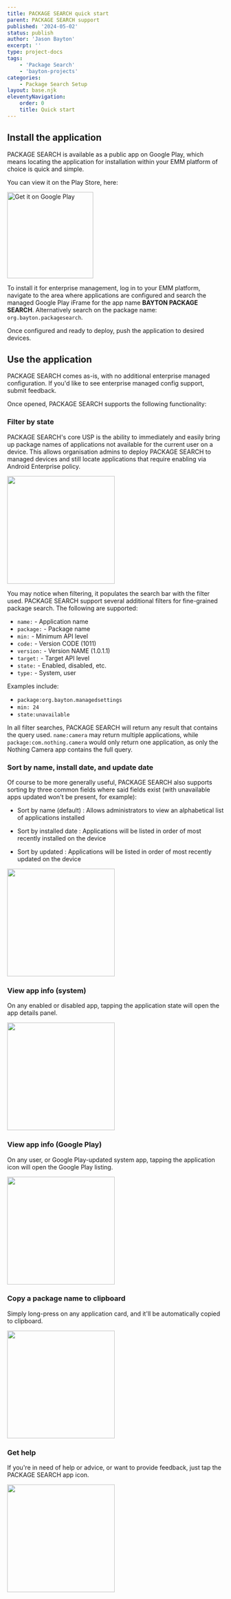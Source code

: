 ```yaml
---
title: PACKAGE SEARCH quick start
parent: PACKAGE SEARCH support
published: '2024-05-02'
status: publish
author: 'Jason Bayton'
excerpt: ''
type: project-docs
tags: 
    - 'Package Search'
    - 'bayton-projects'
categories: 
    - Package Search Setup
layout: base.njk
eleventyNavigation: 
    order: 0
    title: Quick start
---
```


## Install the application

PACKAGE SEARCH is available as a public app on Google Play, which means locating the application for installation within your EMM platform of choice is quick and simple. 

You can view it on the Play Store, here: 

<a href='https://play.google.com/store/apps/details?id=org.bayton.packagesearch'><img alt='Get it on Google Play' src='https://play.google.com/intl/en_us/badges/static/images/badges/en_badge_web_generic.png' width="200px"/></a>

To install it for enterprise management, log in to your EMM platform, navigate to the area where applications are configured and search the managed Google Play iFrame for the app name **BAYTON PACKAGE SEARCH**. Alternatively search on the package name: `org.bayton.packagesearch`. 

Once configured and ready to deploy, push the application to desired devices.

## Use the application

PACKAGE SEARCH comes as-is, with no additional enterprise managed configuration. If you'd like to see enterprise managed config support, submit feedback.

Once opened, PACKAGE SEARCH supports the following functionality:

### Filter by state

PACKAGE SEARCH's core USP is the ability to immediately and easily bring up package names of applications not available for the current user on a device. This allows organisation admins to deploy PACKAGE SEARCH to managed devices and still locate applications that require enabling via Android Enterprise policy. 

<img src="https://cdn.bayton.org/assets/package_search/ps_filter_state.gif" width="250px" />

You may notice when filtering, it populates the search bar with the filter used. PACKAGE SEARCH support several additional filters for fine-grained package search. The following are supported:

- `name:` - Application name
- `package:` - Package name
- `min:` - Minimum API level
- `code:` - Version CODE (1011)
- `version:` - Version NAME (1.0.1.1)
- `target:` - Target API level
- `state:` - Enabled, disabled, etc.
- `type:` - System, user

Examples include:

- `package:org.bayton.managedsettings`
- `min: 24`
- `state:unavailable`

In all filter searches, PACKAGE SEARCH will return any result that contains the query used. `name:camera` may return multiple applications, while `package:com.nothing.camera` would only return one application, as only the Nothing Camera app contains the full query.

### Sort by name, install date, and update date

Of course to be more generally useful, PACKAGE SEARCH also supports sorting by three common fields where said fields exist (with unavailable apps updated won't be present, for example):

- Sort by name (default)
  : Allows administrators to view an alphabetical list of applications installed

- Sort by installed date
  : Applications will be listed in order of most recently installed on the device

- Sort by updated
  : Applications will be listed in order of most recently updated on the device

<img src="https://cdn.bayton.org/assets/package_search/ps_sort_install.gif" width="250px" />

### View app info (system)

On any enabled or disabled app, tapping the application state will open the app details panel.

<img src="https://cdn.bayton.org/assets/package_search/ps_tap_state.gif" width="250px" />

### View app info (Google Play)

On any user, or Google Play-updated system app, tapping the application icon will open the Google Play listing.

<img src="https://cdn.bayton.org/assets/package_search/ps_tap_play.gif" width="250px" />

### Copy a package name to clipboard

Simply long-press on any application card, and it'll be automatically copied to clipboard.

<img src="https://cdn.bayton.org/assets/package_search/ps_long_press.gif" width="250px" />

### Get help

If you're in need of help or advice, or want to provide feedback, just tap the PACKAGE SEARCH app icon.

<img src="https://cdn.bayton.org/assets/package_search/ps_tap_icon.gif" width="250px" />
